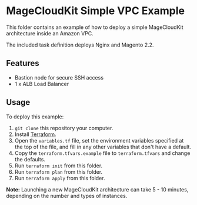 # MageCloudKit Simple VPC Example

This folder contains an example of how to deploy a simple MageCloudKit architecture inside an Amazon VPC.

The included task definition deploys Nginx and Magento 2.2.

## Features

 * Bastion node for secure SSH access
 * 1 x ALB Load Balancer

## Usage

To deploy this example:

1. `git clone` this repository your computer.
2. Install [Terraform](https://www.terraform.io/).
3. Open the `variables.tf` file, set the environment variables specified at the top of the file, and fill in any other variables that don't have a default.
4. Copy the `terraform.tfvars.example` file to `terraform.tfvars` and change the defaults.
5. Run `terraform init` from this folder.
6. Run `terraform plan` from this folder.
7. Run `terraform apply` from this folder.

**Note:** Launching a new MageCloudKit architecture can take 5 - 10 minutes, depending on the number and types of instances.
